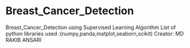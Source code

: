 # Breast_Cancer_Detection
Breast_Cancer_Detection using Supervised Learning Algorithm 
List of python libraries used :(numpy,panda,matplot,seaborn,scikit)
Creator: MD RAKIB ANSARI
